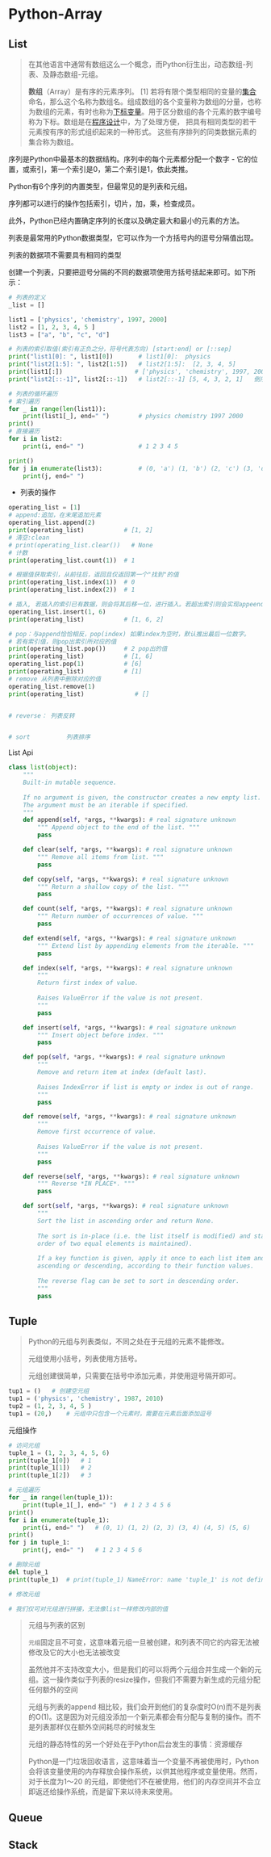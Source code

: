 # Python-Array

## List

> 在其他语言中通常有数组这么一个概念，而Python衍生出，动态数组-列表、及静态数组-元组。
>
> **数组**（Array）是有序的元素序列。 [1] 若将有限个类型相同的变量的[集合](https://baike.baidu.com/item/集合/2908117)命名，那么这个名称为数组名。组成数组的各个变量称为数组的分量，也称为数组的元素，有时也称为[下标变量](https://baike.baidu.com/item/下标变量/12713827)。用于区分数组的各个元素的数字编号称为下标。数组是在[程序设计](https://baike.baidu.com/item/程序设计/223952)中，为了处理方便， 把具有相同类型的若干元素按有序的形式组织起来的一种形式。 这些有序排列的同类数据元素的集合称为数组。

序列是Python中最基本的数据结构。序列中的每个元素都分配一个数字 - 它的位置，或索引，第一个索引是0，第二个索引是1，依此类推。

Python有6个序列的内置类型，但最常见的是列表和元组。

序列都可以进行的操作包括索引，切片，加，乘，检查成员。

此外，Python已经内置确定序列的长度以及确定最大和最小的元素的方法。

列表是最常用的Python数据类型，它可以作为一个方括号内的逗号分隔值出现。

列表的数据项不需要具有相同的类型

创建一个列表，只要把逗号分隔的不同的数据项使用方括号括起来即可。如下所示：

```python
# 列表的定义
_list = []

list1 = ['physics', 'chemistry', 1997, 2000]
list2 = [1, 2, 3, 4, 5 ]
list3 = ["a", "b", "c", "d"]

# 列表的索引取值(索引有正负之分，符号代表方向) [start:end] or [::sep]
print("list1[0]: ", list1[0])       # list1[0]:  physics
print("list2[1:5]: ", list2[1:5])   # list2[1:5]:  [2, 3, 4, 5]
print(list1[:])                    # ['physics', 'chemistry', 1997, 2000]
print("list2[::-1]", list2[::-1])   # list2[::-1] [5, 4, 3, 2, 1]   倒序取值

# 列表的循环遍历
# 索引遍历
for _ in range(len(list1)):
    print(list1[_], end=" ")        # physics chemistry 1997 2000
print()
# 直接遍历
for i in list2:
    print(i, end=" ")               # 1 2 3 4 5

print()
for j in enumerate(list3):          # (0, 'a') (1, 'b') (2, 'c') (3, 'd')
    print(j, end=" ")
```

- 列表的操作

```python
operating_list = [1]
# append:追加，在末尾追加元素
operating_list.append(2)
print(operating_list)           # [1, 2]
# 清空:clean
# print(operating_list.clear())   # None
# 计数
print(operating_list.count(1))  # 1

# 根据值获取索引，从前往后，返回且仅返回第一个"找到"的值
print(operating_list.index(1))  # 0
print(operating_list.index(2))  # 1

# 插入, 若插入的索引已有数据，则会将其后移一位，进行插入。若超出索引则会实现appeend
operating_list.insert(1, 6)
print(operating_list)           # [1, 6, 2]

# pop：与append恰恰相反，pop(index) 如果index为空时，默认推出最后一位数字。
# 若有索引值，则pop出索引所对应的值
print(operating_list.pop())     # 2 pop出的值
print(operating_list)           # [1, 6]
operating_list.pop(1)           # [6]
print(operating_list)           # [1]
# remove 从列表中删除对应的值
operating_list.remove(1)
print(operating_list)              # []


# reverse： 列表反转


# sort			列表排序
```

List Api

```python
class list(object):
    """
    Built-in mutable sequence.
    
    If no argument is given, the constructor creates a new empty list.
    The argument must be an iterable if specified.
    """
    def append(self, *args, **kwargs): # real signature unknown
        """ Append object to the end of the list. """
        pass

    def clear(self, *args, **kwargs): # real signature unknown
        """ Remove all items from list. """
        pass

    def copy(self, *args, **kwargs): # real signature unknown
        """ Return a shallow copy of the list. """
        pass

    def count(self, *args, **kwargs): # real signature unknown
        """ Return number of occurrences of value. """
        pass

    def extend(self, *args, **kwargs): # real signature unknown
        """ Extend list by appending elements from the iterable. """
        pass

    def index(self, *args, **kwargs): # real signature unknown
        """
        Return first index of value.
        
        Raises ValueError if the value is not present.
        """
        pass

    def insert(self, *args, **kwargs): # real signature unknown
        """ Insert object before index. """
        pass

    def pop(self, *args, **kwargs): # real signature unknown
        """
        Remove and return item at index (default last).
        
        Raises IndexError if list is empty or index is out of range.
        """
        pass

    def remove(self, *args, **kwargs): # real signature unknown
        """
        Remove first occurrence of value.
        
        Raises ValueError if the value is not present.
        """
        pass

    def reverse(self, *args, **kwargs): # real signature unknown
        """ Reverse *IN PLACE*. """
        pass

    def sort(self, *args, **kwargs): # real signature unknown
        """
        Sort the list in ascending order and return None.
        
        The sort is in-place (i.e. the list itself is modified) and stable (i.e. the
        order of two equal elements is maintained).
        
        If a key function is given, apply it once to each list item and sort them,
        ascending or descending, according to their function values.
        
        The reverse flag can be set to sort in descending order.
        """
        pass

```

## Tuple

> Python的元组与列表类似，不同之处在于元组的元素不能修改。
>
> 元组使用小括号，列表使用方括号。
>
> 元组创建很简单，只需要在括号中添加元素，并使用逗号隔开即可。

```python
tup1 = ()	# 创建空元组
tup1 = ('physics', 'chemistry', 1987, 2010)
tup2 = (1, 2, 3, 4, 5 )
tup1 = (20,)	# 元组中只包含一个元素时，需要在元素后面添加逗号
```

元组操作

```python
# 访问元组
tuple_1 = (1, 2, 3, 4, 5, 6)
print(tuple_1[0])   # 1
print(tuple_1[1])   # 2
print(tuple_1[2])   # 3

# 元组遍历
for _ in range(len(tuple_1)):
    print(tuple_1[_], end=" ")  # 1 2 3 4 5 6
print()
for i in enumerate(tuple_1):
    print(i, end=" ")   # (0, 1) (1, 2) (2, 3) (3, 4) (4, 5) (5, 6)
print()
for j in tuple_1:
    print(j, end=" ")   # 1 2 3 4 5 6

# 删除元组
del tuple_1
print(tuple_1)  # print(tuple_1) NameError: name 'tuple_1' is not defined

# 修改元组

# 我们仅可对元组进行拼接，无法像list一样修改内部的值

```

> 元组与列表的区别
>
> `元组`固定且不可变，这意味着元组一旦被创建，和列表不同它的内容无法被修改及它的大小也无法被改变
>
> 虽然他并不支持改变大小，但是我们的可以将两个元组合并生成一个新的元组。这一操作类似于列表的resize操作，但我们不需要为新生成的元组分配任何额外的空间
>
> 元组与列表的append 相比较，我们会开到他们的复杂度时O(n)而不是列表的O(1)。这是因为对元组没添加一个新元素都会有分配与复制的操作。而不是列表那样仅在额外空间耗尽的时候发生
>
> 
>
> 元组的静态特性的另一个好处在于Python后台发生的事情：资源缓存
>
> Python是一门垃圾回收语言，这意味着当一个变量不再被使用时，Python会将该变量使用的内存释放会操作系统，以供其他程序或变量使用。然而，对于长度为1～20 的元组，即使他们不在被使用，他们的内存空间并不会立即返还给操作系统，而是留下来以待未来使用。

## Queue

## Stack

